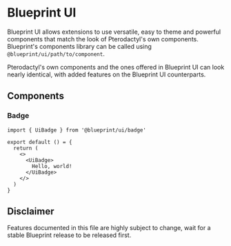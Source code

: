 # Blueprint UI

Blueprint UI allows extensions to use versatile, easy to theme and powerful components that match the look of Pterodactyl's own components. Blueprint's components library can be called using `@blueprint/ui/path/to/component`.

Pterodactyl's own components and the ones offered in Blueprint UI can look nearly identical, with added features on the Blueprint UI counterparts.

## Components

### Badge

```tsx
import { UiBadge } from '@blueprint/ui/badge'

export default () = {
  return (
    <>
      <UiBadge>
        Hello, world!
      </UiBadge>
    </>
  )
}
```

## Disclaimer

Features documented in this file are highly subject to change, wait for a stable Blueprint release to be released first.
